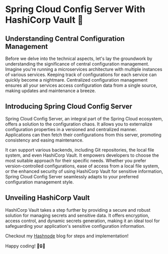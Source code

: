 # Spring Cloud Config Server With HashiCorp Vault 🔑

## Understanding Central Configuration Management

Before we delve into the technical aspects, let's lay the groundwork by understanding the significance of central configuration management. Imagine you're running a microservices architecture with multiple instances of various services. Keeping track of configurations for each service can quickly become a nightmare. Centralized configuration management ensures all your services access configuration data from a single source, making updates and maintenance a breeze.

## Introducing Spring Cloud Config Server

Spring Cloud Config Server, an integral part of the Spring Cloud ecosystem, offers a solution to the configuration chaos. It allows you to externalize configuration properties in a versioned and centralized manner. Applications can then fetch their configurations from this server, promoting consistency and easing maintenance.

It can support various backends, including Git repositories, the local file system, and even HashiCorp Vault. It empowers developers to choose the most suitable approach for their specific needs. Whether you prefer version-controlled configurations, ease of access from a local file system, or the enhanced security of using HashiCorp Vault for sensitive information, Spring Cloud Config Server seamlessly adapts to your preferred configuration management style.

## Unveiling HashiCorp Vault

HashiCorp Vault takes a step further by providing a secure and robust solution for managing secrets and sensitive data. It offers encryption, access control, and dynamic secrets generation, making it an ideal tool for safeguarding your application's sensitive configuration information.


Checkout my [Hashnode](https://spring-world.hashnode.dev/configuration-management-integrating-spring-cloud-config-server-with-hashicorp-vault) blog for steps and implementation!

Happy coding! 🚀🔒🌟
